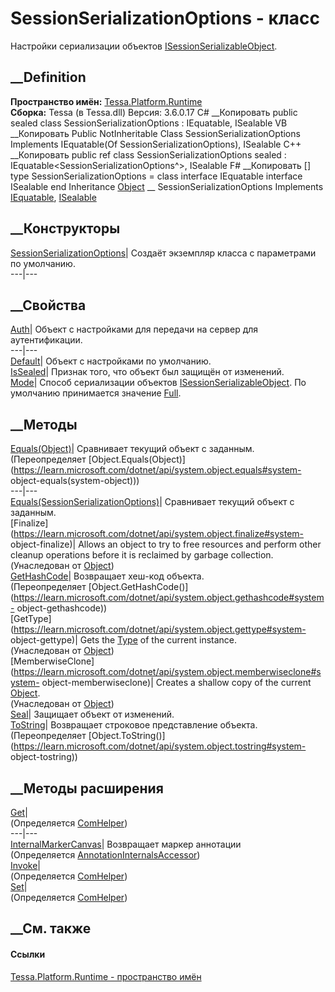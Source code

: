 # SessionSerializationOptions - класс
Настройки сериализации объектов
[ISessionSerializableObject](T_Tessa_Platform_Runtime_ISessionSerializableObject.htm).
## __Definition
 **Пространство имён:** [Tessa.Platform.Runtime](N_Tessa_Platform_Runtime.htm)  
 **Сборка:** Tessa (в Tessa.dll) Версия: 3.6.0.17
C# __Копировать
     public sealed class SessionSerializationOptions : IEquatable<SessionSerializationOptions>, 
    	ISealable
VB __Копировать
     Public NotInheritable Class SessionSerializationOptions
    	Implements IEquatable(Of SessionSerializationOptions), ISealable
C++ __Копировать
     public ref class SessionSerializationOptions sealed : IEquatable<SessionSerializationOptions^>, 
    	ISealable
F# __Копировать
     [<SealedAttribute>]
    type SessionSerializationOptions = 
        class
            interface IEquatable<SessionSerializationOptions>
            interface ISealable
        end
Inheritance
    [Object](https://learn.microsoft.com/dotnet/api/system.object) __ SessionSerializationOptions
Implements
    [IEquatable](https://learn.microsoft.com/dotnet/api/system.iequatable-1)<SessionSerializationOptions>, [ISealable](T_Tessa_Platform_ISealable.htm)
##  __Конструкторы
[SessionSerializationOptions](M_Tessa_Platform_Runtime_SessionSerializationOptions__ctor.htm)|
Создаёт экземпляр класса с параметрами по умолчанию.  
---|---  
##  __Свойства
[Auth](P_Tessa_Platform_Runtime_SessionSerializationOptions_Auth.htm)|  Объект
с настройками для передачи на сервер для аутентификации.  
---|---  
[Default](P_Tessa_Platform_Runtime_SessionSerializationOptions_Default.htm)|
Объект с настройками по умолчанию.  
[IsSealed](P_Tessa_Platform_Runtime_SessionSerializationOptions_IsSealed.htm)|
Признак того, что объект был защищён от изменений.  
[Mode](P_Tessa_Platform_Runtime_SessionSerializationOptions_Mode.htm)|  Способ
сериализации объектов
[ISessionSerializableObject](T_Tessa_Platform_Runtime_ISessionSerializableObject.htm).
По умолчанию принимается значение
[Full](T_Tessa_Platform_Runtime_SessionSerializationMode.htm).  
## __Методы
[Equals(Object)](M_Tessa_Platform_Runtime_SessionSerializationOptions_Equals.htm)|
Сравнивает текущий объект с заданным.  
(Переопределяет
[Object.Equals(Object)](https://learn.microsoft.com/dotnet/api/system.object.equals#system-
object-equals\(system-object\)))  
---|---  
[Equals(SessionSerializationOptions)](M_Tessa_Platform_Runtime_SessionSerializationOptions_Equals_1.htm)|
Сравнивает текущий объект с заданным.  
[Finalize](https://learn.microsoft.com/dotnet/api/system.object.finalize#system-
object-finalize)| Allows an object to try to free resources and perform other
cleanup operations before it is reclaimed by garbage collection.  
(Унаследован от
[Object](https://learn.microsoft.com/dotnet/api/system.object))  
[GetHashCode](M_Tessa_Platform_Runtime_SessionSerializationOptions_GetHashCode.htm)|
Возвращает хеш-код объекта.  
(Переопределяет
[Object.GetHashCode()](https://learn.microsoft.com/dotnet/api/system.object.gethashcode#system-
object-gethashcode))  
[GetType](https://learn.microsoft.com/dotnet/api/system.object.gettype#system-
object-gettype)| Gets the
[Type](https://learn.microsoft.com/dotnet/api/system.type) of the current
instance.  
(Унаследован от
[Object](https://learn.microsoft.com/dotnet/api/system.object))  
[MemberwiseClone](https://learn.microsoft.com/dotnet/api/system.object.memberwiseclone#system-
object-memberwiseclone)| Creates a shallow copy of the current
[Object](https://learn.microsoft.com/dotnet/api/system.object).  
(Унаследован от
[Object](https://learn.microsoft.com/dotnet/api/system.object))  
[Seal](M_Tessa_Platform_Runtime_SessionSerializationOptions_Seal.htm)|
Защищает объект от изменений.  
[ToString](M_Tessa_Platform_Runtime_SessionSerializationOptions_ToString.htm)|
Возвращает строковое представление объекта.  
(Переопределяет
[Object.ToString()](https://learn.microsoft.com/dotnet/api/system.object.tostring#system-
object-tostring))  
##  __Методы расширения
[Get](M_Tessa_Extensions_Default_Client_EDS_ComHelper_Get.htm)|  
(Определяется
[ComHelper](T_Tessa_Extensions_Default_Client_EDS_ComHelper.htm))  
---|---  
[InternalMarkerCanvas](M_Tessa_UI_Views_Charting_Annotations_AnnotationInternalsAccessor_InternalMarkerCanvas.htm)|
Возвращает маркер аннотации  
(Определяется
[AnnotationInternalsAccessor](T_Tessa_UI_Views_Charting_Annotations_AnnotationInternalsAccessor.htm))  
[Invoke](M_Tessa_Extensions_Default_Client_EDS_ComHelper_Invoke.htm)|  
(Определяется
[ComHelper](T_Tessa_Extensions_Default_Client_EDS_ComHelper.htm))  
[Set](M_Tessa_Extensions_Default_Client_EDS_ComHelper_Set.htm)|  
(Определяется
[ComHelper](T_Tessa_Extensions_Default_Client_EDS_ComHelper.htm))  
##  __См. также
#### Ссылки
[Tessa.Platform.Runtime - пространство имён](N_Tessa_Platform_Runtime.htm)
